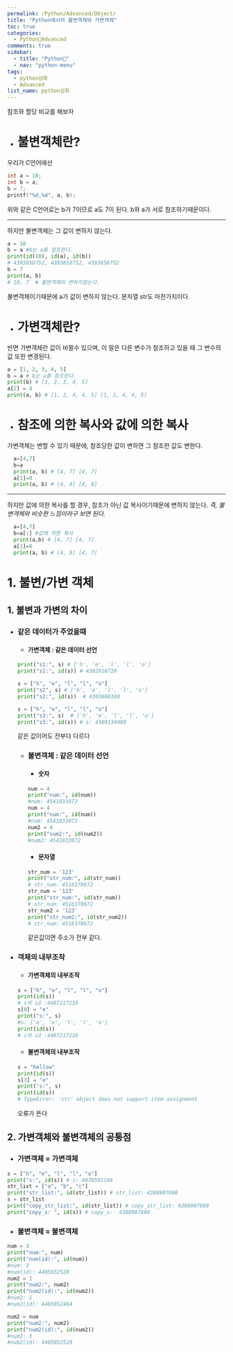 ```yaml
---
permalink: /Python/Advanced/Object/
title: "Python에서의 불변객체와 가변객체"
toc: true
categories:
  - Python🐸Advanced
comments: true
sidebar:
  - title: "Python🐸"
  - nav: "python-menu"
tags: 
  - python심화
  - Advanced
list_name: python심화
---
```

참조와 할당 비교를 해보자  
- # 불변객체란?

우리가 C언어에선
```c
int a = 10;
int b = a;
b = 7;
printf("%d,%d", a, b);
```
위와 같은 C언어로는 b가 7이므로 a도 7이 된다. b와 a가 서로 참조하기때문이다.  

---

하지만 불변객체는 그 값이 변하지 않는다.
```python
a = 10
b = a #b는 a를 참조한다.
print(id(10), id(a), id(b)) 
# 4393858752, 4393858752, 4393858752
b = 7
print(a, b)
# 10, 7  # 불변객체라 변하지않는다.
```
불변객체이기때문에 a가 값이 변하지 않는다. 문자열 str도 마찬가지이다.  

- # 가변객체란?

반면 가변객체란 값이 바뀔수 있으며, 이 말은 다른 변수가 참조하고 있을 때 그 변수의 값 또한 변경된다.  
```python
a = [1, 2, 3, 4, 5]
b = a # b는 a를 참조한다.
print(b) # [1, 2, 3, 4, 5]
a[2] = 4
print(a, b) # [1, 2, 4, 4, 5] [1, 2, 4, 4, 5]
```

- # 참조에 의한 복사와 값에 의한 복사

가변객체는 변할 수 있기 때문에, 참조당한 값이 변하면 그 참조한 값도 변한다.
```python
  a=[4,7]
  b=a
  print(a, b) # [4, 7] [4, 7]
  a[1]=8
  print(a, b) # [4, 8] [4, 8]
```

---

하지만 값에 의한 복사를 할 경우, 참조가 아닌 값 복사이기때문에 변하지 않는다. *즉, 불변객체와 비슷한 느낌이라구 보면 된다.*
```python
  a=[4,7]
  b=a[:] #값에 의한 복사
  print(a,b) # [4, 7] [4, 7]
  a[1]=8
  print(a, b) # [4, 8] [4, 7]
```






  







# 1. 불변/가변 객체

## 1. 불변과 가변의 차이

- ### 같은 데이터가 주었을때

  - #### 가변객체 : 같은 데이터 선언

  ```python
  print("s1:", s) # ['h', 'e', 'l', 'l', 'o']
  print("s1:", id(s)) # 4302910720

  s = ["h", "e", "l", "l", "o"]
  print("s2", s) # ['h', 'e', 'l', 'l', 'o']
  print("s2:", id(s))  # 4303608160

  s = ["h", "e", "l", "l", "o"]
  print("s3:", s)  # ['h', 'e', 'l', 'l', 'o']
  print("s3:", id(s)) # s: 4389130480
  
  ```

  같은 값이어도 전부다 다르다

  - ### 불변객체 : 같은 데이터 선언
    - #### 숫자
    ```python
    num = 4
    print("num:", id(num))
    #num: 4541833072
    num = 4
    print("num:", id(num))
    #num: 4541833072
    num2 = 4
    print("num2:", id(num2))
    #num2: 4541833072
    ```
    - #### 문자열
    ```python
    str_num = '123'
    print("str_num:", id(str_num))
    # str_num: 4516378672
    str_num = '123'
    print("str_num:", id(str_num))
    # str_num: 4516378672
    str_num2 = '123'
    print("str_num2:", id(str_num2))
    # str_num: 4516378672
    ```
    같은값이면 주소가 전부 같다.

- ### 객체의 내부조작
  - #### 가변객체의 내부조작
  ```python
  s = ["h", "e", "l", "l", "o"]
  print(id(s))
  # s의 id :4407217216
  s[0] = "e"
  print("s:", s)
  #s: ['e', 'e', 'l', 'l', 'o']
  print(id(s))
  # s의 id :4407217216
  ```
  - #### 불변객체의 내부조작
  ```python
  s = "hellow"
  print(id(s))
  s[3] = "e"
  print("s:", s)
  print(id(s))
  # TypeError: 'str' object does not support item assignment
  ```
  오류가 뜬다

## 2. 가변객체와 불변객체의 공통점

- ### 가변객체 = 가변객체

```python
s = ["h", "e", "l", "l", "o"]
print("s:", id(s)) # s: 4470591104
str_list = ["a", "b", "c"]
print("str_list:", id(str_list)) # str_list: 4388907600
s = str_list
print("copy_str_list:", id(str_list)) # copy_str_list: 4388907600
print("copy_s: ", id(s)) # copy_s:  4388907600
```

- ### 불변객체 = 불변객체

```python
num = 3
print("num:", num)
print("num(id):", id(num))
#num: 3
#num(id): 4405852528
num2 = 1
print("num2:", num2)
print("num2(id):", id(num2))
#num2: 1
#num2(id): 4405852464

num2 = num
print("num2:", num2)
print("num2(id):", id(num2))
#num2: 3
#num2(id): 4405852528
```
